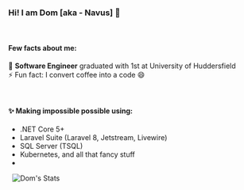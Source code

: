 ### Hi! I am Dom [aka - Navus] 👋
&nbsp;
#### Few facts about me:
🔭 **Software Engineer** graduated with 1st at University of Huddersfield <br/>
⚡ Fun fact: I convert coffee into a code 😄
<!--
**Navusas/Navusas** is a ✨ _special_ ✨ repository because its `README.md` (this file) appears on your GitHub profile.

Here are some ideas to get you started:

- 🔭 I’m currently working on ...
- 🌱 I’m currently learning ...
- 👯 I’m looking to collaborate on ...
- 🤔 I’m looking for help with ...
- 💬 Ask me about ...
- 📫 How to reach me: ...
- 😄 Pronouns: ...
- ⚡ Fun fact: ...
-->
&nbsp;
#### ✨ Making impossible possible using:
- .NET Core 5+
- Laravel Suite (Laravel 8, Jetstream, Livewire)
- SQL Server (TSQL)
- Kubernetes, and all that fancy stuff
- 
&nbsp;
![Dom's Stats](https://github-readme-stats.vercel.app/api?username=Navusas&theme=midnight-purple&show_icons=true&count_private=true)

